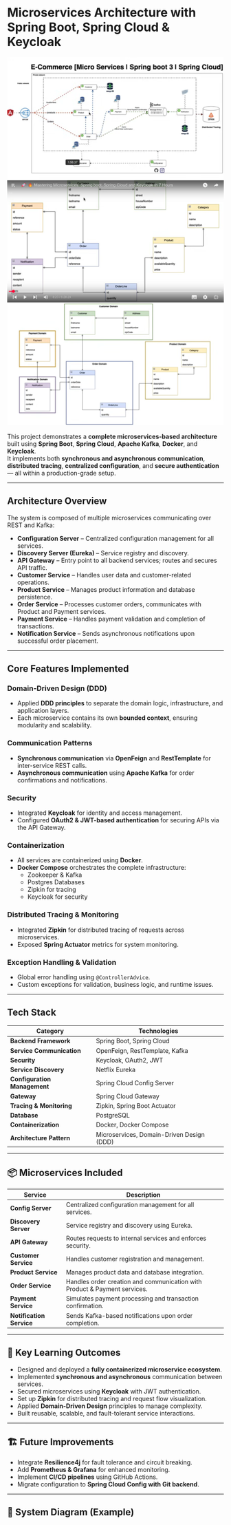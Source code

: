 # Microservices Architecture with Spring Boot, Spring Cloud & Keycloak
 
![Alt Text](diagram/1.png)
![Alt Text](diagram/3.png)
![Alt Text](diagram/4.png)


This project demonstrates a **complete microservices-based architecture** built using **Spring Boot**, **Spring Cloud**, **Apache Kafka**, **Docker**, and **Keycloak**.  
It implements both **synchronous and asynchronous communication**, **distributed tracing**, **centralized configuration**, and **secure authentication** — all within a production-grade setup.

---

## Architecture Overview

The system is composed of multiple microservices communicating over REST and Kafka:

- **Configuration Server** – Centralized configuration management for all services.  
- **Discovery Server (Eureka)** – Service registry and discovery.  
- **API Gateway** – Entry point to all backend services; routes and secures API traffic.  
- **Customer Service** – Handles user data and customer-related operations.  
- **Product Service** – Manages product information and database persistence.  
- **Order Service** – Processes customer orders, communicates with Product and Payment services.  
- **Payment Service** – Handles payment validation and completion of transactions.  
- **Notification Service** – Sends asynchronous notifications upon successful order placement.

---

##  Core Features Implemented

###  Domain-Driven Design (DDD)
- Applied **DDD principles** to separate the domain logic, infrastructure, and application layers.  
- Each microservice contains its own **bounded context**, ensuring modularity and scalability.

###  Communication Patterns
- **Synchronous communication** via **OpenFeign** and **RestTemplate** for inter-service REST calls.  
- **Asynchronous communication** using **Apache Kafka** for order confirmations and notifications.  

###  Security
- Integrated **Keycloak** for identity and access management.  
- Configured **OAuth2 & JWT-based authentication** for securing APIs via the API Gateway.  

###  Containerization
- All services are containerized using **Docker**.  
- **Docker Compose** orchestrates the complete infrastructure:
  - Zookeeper & Kafka  
  - Postgres Databases  
  - Zipkin for tracing  
  - Keycloak for security  

###  Distributed Tracing & Monitoring
- Integrated **Zipkin** for distributed tracing of requests across microservices.  
- Exposed **Spring Actuator** metrics for system monitoring.

###  Exception Handling & Validation
- Global error handling using `@ControllerAdvice`.  
- Custom exceptions for validation, business logic, and runtime issues.

---

##  Tech Stack

| Category | Technologies |
|-----------|--------------|
| **Backend Framework** | Spring Boot, Spring Cloud |
| **Service Communication** | OpenFeign, RestTemplate, Kafka |
| **Security** | Keycloak, OAuth2, JWT |
| **Service Discovery** | Netflix Eureka |
| **Configuration Management** | Spring Cloud Config Server |
| **Gateway** | Spring Cloud Gateway |
| **Tracing & Monitoring** | Zipkin, Spring Boot Actuator |
| **Database** | PostgreSQL |
| **Containerization** | Docker, Docker Compose |
| **Architecture Pattern** | Microservices, Domain-Driven Design (DDD) |

---

## 📦 Microservices Included

| Service | Description |
|----------|-------------|
| **Config Server** | Centralized configuration management for all services. |
| **Discovery Server** | Service registry and discovery using Eureka. |
| **API Gateway** | Routes requests to internal services and enforces security. |
| **Customer Service** | Handles customer registration and management. |
| **Product Service** | Manages product data and database integration. |
| **Order Service** | Handles order creation and communication with Product & Payment services. |
| **Payment Service** | Simulates payment processing and transaction confirmation. |
| **Notification Service** | Sends Kafka-based notifications upon order completion. |

---

## 🧠 Key Learning Outcomes

- Designed and deployed a **fully containerized microservice ecosystem**.  
- Implemented **synchronous and asynchronous** communication between services.  
- Secured microservices using **Keycloak** with JWT authentication.  
- Set up **Zipkin** for distributed tracing and request flow visualization.  
- Applied **Domain-Driven Design** principles to manage complexity.  
- Built reusable, scalable, and fault-tolerant service interactions.

---

## 🏗️ Future Improvements

- Integrate **Resilience4j** for fault tolerance and circuit breaking.  
- Add **Prometheus & Grafana** for enhanced monitoring.  
- Implement **CI/CD pipelines** using GitHub Actions.  
- Migrate configuration to **Spring Cloud Config with Git backend**.  

---

## 📸 System Diagram (Example)





